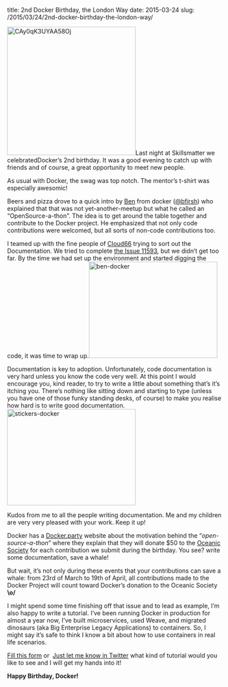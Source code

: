 title: 2nd Docker Birthday, the London Way
date: 2015-03-24
slug: /2015/03/24/2nd-docker-birthday-the-london-way/

[<img class="alignright size-medium wp-image-415" src="http://ivan.pedrazas.me/wp-content/uploads/2015/03/CAy0qK3UYAA58Oj-300x300.jpg" alt="CAy0qK3UYAA58Oj" width="300" height="300" />][1]Last night at Skillsmatter we celebratedDocker&#8217;s 2nd birthday. It was a good evening to catch up with friends and of course, a great opportunity to meet new people.

As usual with Docker, the swag was top notch. The mentor&#8217;s t-shirt was especially awesomic!

Beers and pizza drove to a quick intro by [Ben][2] from docker ([@bfirsh][2]) who explained that that was not yet-another-meetup but what he called an &#8220;OpenSource-a-thon&#8221;. The idea is to get around the table together and contribute to the Docker project. He emphasized that not only code contributions were welcomed, but all sorts of non-code contributions too.

I teamed up with the fine people of [Cloud66][3] trying to sort out the Documentation. We tried to complete [the Issue 11593][4], but we didn&#8217;t get too far. By the time we had set up the environment and started digging the code, it was time to wrap up.<img class=" size-medium wp-image-420 aligncenter" src="http://ivan.pedrazas.me/wp-content/uploads/2015/03/ben-docker-300x225.jpg" alt="ben-docker" width="300" height="225" />

Documentation is key to adoption. Unfortunately, code documentation is very hard unless you know the code very well. At this point I would encourage you, kind reader, to try to write a little about something that&#8217;s it&#8217;s itching you. There&#8217;s nothing like sitting down and starting to type (unless you have one of those funky standing desks, of course) to make you realise how hard is to write good documentation.[<img class="alignright size-medium wp-image-419" src="http://ivan.pedrazas.me/wp-content/uploads/2015/03/stickers-docker-300x225.jpg" alt="stickers-docker" width="300" height="225" />][5]

Kudos from me to all the people writing documentation. Me and my children are very very pleased with your work. Keep it up!

Docker has a [Docker.party][6] website about the motivation behind the &#8220;_open-source-a-thon_&#8221; where they explain that they will donate $50 to the [Oceanic Society][7] for each contribution we submit during the birthday. You see? write some documentation, save a whale!

But wait, it&#8217;s not only during these events that your contributions can save a whale: from 23rd of March to 19th of April, all contributions made to the Docker Project will count toward Docker’s donation to the Oceanic Society **\o/**

I might spend some time finishing off that issue and to lead as example, I&#8217;m also happy to write a tutorial. I&#8217;ve been running Docker in production for almost a year now, I&#8217;ve built microservices, used Weave, and migrated dinosaurs (aka Big Enterprise Legacy Applications) to containers. So, I might say it&#8217;s safe to think I know a bit about how to use containers in real life scenarios.

[Fill this form][8] or  [Just let me know in Twitter][9] what kind of tutorial would you like to see and I will get my hands into it!

**Happy Birthday, Docker!**

 [1]: http://ivan.pedrazas.me/wp-content/uploads/2015/03/CAy0qK3UYAA58Oj.jpg
 [2]: https://twitter.com/bfirsh
 [3]: http://www.cloud66.com/
 [4]: https://github.com/docker/docker/issues/11593
 [5]: http://ivan.pedrazas.me/wp-content/uploads/2015/03/stickers-docker.jpg
 [6]: http://docker.party/
 [7]: http://www.oceanicsociety.org/
 [8]: https://docs.google.com/forms/d/1R7T-UDsOHsZ9uBYy9YopVEajjPbMrc1cP_nQinfbctc/viewform
 [9]: https://twitter.com/ipedrazas
